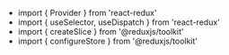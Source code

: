 - import { Provider } from 'react-redux'
- import { useSelector, useDispatch } from 'react-redux'
- import { createSlice } from '@reduxjs/toolkit'
- import { configureStore } from '@reduxjs/toolkit'